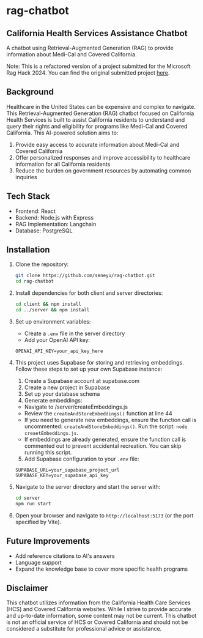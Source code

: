 # rag-chatbot

## California Health Services Assistance Chatbot

A chatbot using Retrieval-Augmented Generation (RAG) to provide information about Medi-Cal and Covered California.

Note:
This is a refactored version of a project submitted for the Microsoft Rag Hack 2024. You can find the original submitted project [here](https://github.com/microsoft/RAG_Hack/issues/150).

## Background

Healthcare in the United States can be expensive and complex to navigate. This Retrieval-Augmented Generation (RAG) chatbot focused on California Health Services is built to assist California residents to understand and query their rights and eligibility for programs like Medi-Cal and Covered California. This AI-powered solution aims to:

1. Provide easy access to accurate information about Medi-Cal and Covered California
2. Offer personalized responses and improve accessibility to healthcare information for all California residents
3. Reduce the burden on government resources by automating common inquiries

## Tech Stack

- Frontend: React
- Backend: Node.js with Express
- RAG Implementation: Langchain
- Database: PostgreSQL

## Installation

1. Clone the repository:

   ```bash
   git clone https://github.com/seneyu/rag-chatbot.git
   cd rag-chatbot
   ```

2. Install dependencies for both client and server directories:

   ```bash
   cd client && npm install
   cd ../server && npm install
   ```

3. Set up environment variables:

   - Create a `.env` file in the server directory
   - Add your OpenAI API key:

   ```text
   OPENAI_API_KEY=your_api_key_here
   ```

4. This project uses Supabase for storing and retrieving embeddings. Follow these steps to set up your own Supabase instance:

   1. Create a Supabase account at supabase.com
   2. Create a new project in Supabase
   3. Set up your database schema
   4. Generate embeddings:

   - Navigate to /server/createEmbeddings.js
   - Review the `createAndStoreEmbeddings()` function at line 44
   - If you need to generate new embeddings, ensure the function call is uncommented: `createAndStoreEmbeddings()`. Run the script: `node creaetEmbeddings.js`.
   - If embeddings are already generated, ensure the function call is commented out to prevent accidental recreation. You can skip running this script.

   5. Add Supabase configuration to your `.env` file:

   ```text
   SUPABASE_URL=your_supabase_project_url
   SUPABASE_KEY=your_supabase_api_key
   ```

5. Navigate to the server directory and start the server with:

   ```bash
   cd server
   npm run start
   ```

6. Open your browser and navigate to `http://localhost:5173` (or the port specified by Vite).

## Future Improvements

- Add reference citations to AI's answers
- Language support
- Expand the knowledge base to cover more specific health programs

## Disclaimer

This chatbot utilizes information from the California Health Care Services (HCS) and Covered California websites. While I strive to provide accurate and up-to-date information, some content may not be current. This chatbot is not an official service of HCS or Covered California and should not be considered a substitute for professional advice or assistance.
